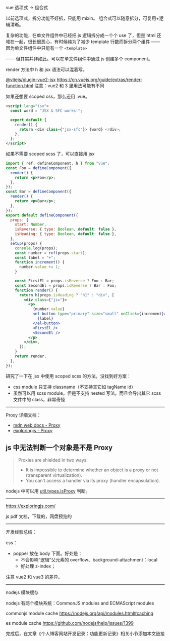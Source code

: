vue 选项式 -> 组合式

以前选项式，拆分功能不好拆，只能用 mixin。
组合式可以随意拆分，可复用+逻辑清晰。

复杂的功能，在单文件组件中已经把 js 逻辑拆分成一个个 use 了，但是 html 还堆在一起，很长很恶心，有时候纯为了减少 template 行数而拆分两个组件 —— 因为单文件组件中只能有一个 `<template>`

—— 但其实并非如此。可以在单文件组件中通过 js 创建多个 component。

render 方法中 h 和 jsx 语法可以混着写。

[@vitejs/plugin-vue2-jsx](https://github.com/vitejs/vite-plugin-vue2-jsx)
https://cn.vuejs.org/guide/extras/render-function.html
注意：vue2 和 3 里用法可能有不同

如果还想要 scoped css，那么还用 .vue。

```html
<script lang="tsx">
  const word = "JSX & SFC works!";

  export default {
    render() {
      return <div class={"jsx-sfc"}> {word} </div>;
    },
  };
</script>
```

如果不需要 scoped scss 了，可以直接用 jsx

```jsx
import { ref, defineComponent, h } from "vue";
const Foo = defineComponent({
  render() {
    return <p>Foo</p>;
  },
});
const Bar = defineComponent({
  render() {
    return <p>Bar</p>;
  },
});
export default defineComponent({
  props: {
    start: Number,
    isReverse: { type: Boolean, default: false },
    isHeading: { type: Boolean, default: false },
  },
  setup(props) {
    console.log(props);
    const number = ref(props.start);
    const label = "+";
    function increment() {
      number.value += 1;
    }

    const FirstEl = props.isReverse ? Foo : Bar;
    const SecondEl = props.isReverse ? Bar : Foo;
    function render() {
      return h(props.isHeading ? "h1" : "div", [
        <div class={"jsx"}>
          <p>
            {number.value}
            <el-button type="primary" size="small" onClick={increment}>
              {label}
            </el-button>
            <FirstEl />
            <SecondEl />
          </p>
        </div>,
      ]);
    }
    return render;
  },
});
```

研究了一下在 jsx 中使用 scoped scss 的方法，没找到好方案：

- css module 只支持 classname（不支持其它如 tagName id）
- 虽然可以用 scss module，但是不支持 nested 写法。而且会导出其它 scss 文件中的 class，非常奇怪

---

Proxy 详细文档：

- [mdn web docs - Proxy](https://developer.mozilla.org/en-US/docs/Web/JavaScript/Reference/Global_Objects/Proxy)
- [exploringjs - Proxy](https://exploringjs.com/es6/ch_proxies.html)

## js 中无法判断一个对象是不是 Proxy

> Proxies are shielded in two ways:
>
> - It is impossible to determine whether an object is a proxy or not (transparent virtualization).
> - You can’t access a handler via its proxy (handler encapsulation).

nodejs 中可以用 [util.types.isProxy](https://nodejs.org/api/util.html#utiltypesisproxyvalue) 判断。

---

https://exploringjs.com/

js pdf 文档，下载的，网盘预览的

---

开发经验总结：

css：

- popper 放在 body 下面。好处是：
  - 不会影响“逻辑”父元素的 overflow、background-attachment：local
  - 好处理 z-index；

注意 vue2 和 vue3 的差异。

---

nodejs 模块缓存

nodejs 有两个模块系统：CommonJS modules and ECMAScript modules

commonjs module cache https://nodejs.org/api/modules.html#caching

es module cache https://github.com/nodejs/help/issues/1399

完成后，在文章《个人博客网站开发记录：功能更新记录》相关小节添加本文链接
